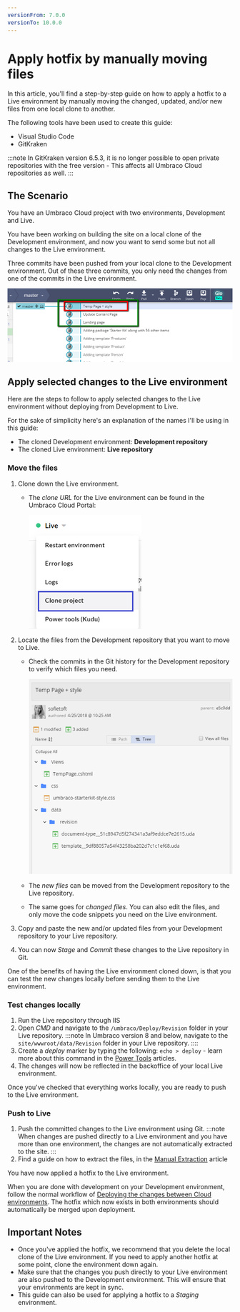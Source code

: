 ```yaml
---
versionFrom: 7.0.0
versionTo: 10.0.0
---
```


# Apply hotfix by manually moving files

In this article, you'll find a step-by-step guide on how to apply a hotfix to a Live environment by manually moving the changed, updated, and/or new files from one local clone to another.

The following tools have been used to create this guide:

* Visual Studio Code
* GitKraken

:::note
In GitKraken version 6.5.3, it is no longer possible to open private repositories with the free version - This affects all Umbraco Cloud repositories as well. 
:::

## The Scenario

You have an Umbraco Cloud project with two environments, Development and Live.

You have been working on building the site on a local clone of the Development environment, and now you want to send some but not all changes to the Live environment.

Three commits have been pushed from your local clone to the Development environment. Out of these three commits, you only need the changes from one of the commits in the Live environment.

![Commits](images/commits.png)

## Apply selected changes to the Live environment

Here are the steps to follow to apply selected changes to the Live environment without deploying from Development to Live.

For the sake of simplicity here's an explanation of the names I'll be using in this guide:

* The cloned Development environment: **Development repository**
* The cloned Live environment: **Live repository**

### Move the files

1. Clone down the Live environment.
    * The _clone URL_ for the Live environment can be found in the Umbraco Cloud Portal:

        ![Live Clone URL](images/live-clone-url_v10.png)

2. Locate the files from the Development repository that you want to move to Live.
    * Check the commits in the Git history for the Development repository to verify which files you need.

        ![Files changes or added](images/commit-files-changed.png)

    * The _new files_ can be moved from the Development repository to the Live repository.
    * The same goes for _changed files_. You can also edit the files, and only move the code snippets you need on the Live environment.

3. Copy and paste the new and/or updated files from your Development repository to your Live repository.
4. You can now _Stage_ and _Commit_ these changes to the Live repository in Git.

One of the benefits of having the Live environment cloned down, is that you can test the new changes locally before sending them to the Live environment.

### Test changes locally

1. Run the Live repository through IIS
2. Open _CMD_ and navigate to the `/umbraco/Deploy/Revision` folder in your Live repository.
:::note
In Umbraco version 8 and below, navigate to the `site/wwwroot/data/Revision` folder in your Live repository.
::::
3. Create a _deploy_ marker by typing the following: `echo > deploy` - learn more about this command in the [Power Tools](../../../Set-up/Power-Tools) articles.
4. The changes will now be reflected in the backoffice of your local Live environment.

Once you've checked that everything works locally, you are ready to push to the Live environment.

### Push to Live

1. Push the committed changes to the Live environment using Git.
:::note
When changes are pushed directly to a Live environment and you have more than one environment, the changes are not automatically extracted to the site.
:::
2. Find a guide on how to extract the files, in the [Manual Extraction](../../../Set-Up/Power-Tools/Manual-extractions) article

You have now applied a hotfix to the Live environment.

When you are done with development on your Development environment, follow the normal workflow of [Deploying the changes between Cloud environments](../../../Deployment/Cloud-to-Cloud/). The hotfix which now exists in both environments should automatically be merged upon deployment.

## Important Notes

* Once you've applied the hotfix, we recommend that you delete the local clone of the Live environment. If you need to apply another hotfix at some point, clone the environment down again.
* Make sure that the changes you push directly to your Live environment are also pushed to the Development environment. This will ensure that your environments are kept in sync.
* This guide can also be used for applying a hotfix to a _Staging_ environment.
